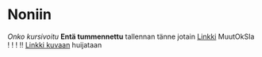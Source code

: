 # Noniin
*Onko kursivoitu*
**Entä tummennettu**
tallennan tänne jotain
[Linkki](https://github.com/pe5/otm2016/blob/master/dokumentointi/kaytto-ohje.md)
MuutOkSIa ! ! ! !! 
[Linkki kuvaan](https://github.com/pe5/otm2016/blob/master/dokumentointi/maarittelydokumentti.md)
huijataan
